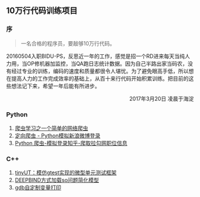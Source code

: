 ## 10万行代码训练项目

### 序
>一名合格的程序员，要敲够10万行代码。

20160504入职BIDU-PS，反思近一年的工作，感觉是招一个RD进来每天当纯人力用，当OP修机器加监控，当QA跑日志统计数据。因为自己半路出家当码农，没有经过专业的训练，编码的速度和质量都很令人堪忧。为了避免眼高手低，所以想在提高人力的工作完成效率的基础上，从百十来行代码开始积累训练。把目前的这些想法记下来，希望一年后能有所进步。

<p align="right">2017年3月20日 凌晨于海淀</p>

### Python
1. [爬虫学习之一个简单的网络爬虫](python/luoo.net)
2. [定向爬虫 - Python模拟新浪微博登录](python/weibo.cn)
3. [Python 爬虫-模拟登录知乎-爬取拉勾网职位信息](python/douban.com)

### C++
1. [tinyUT：模仿gtest实现的微型单元测试框架](cpp/tinyut)
2. [DEEPBIND方式加载so问题简化模型](cpp/deepbind)
2. [gdb自定制变量打印](cpp/gdb-pretty-print)
